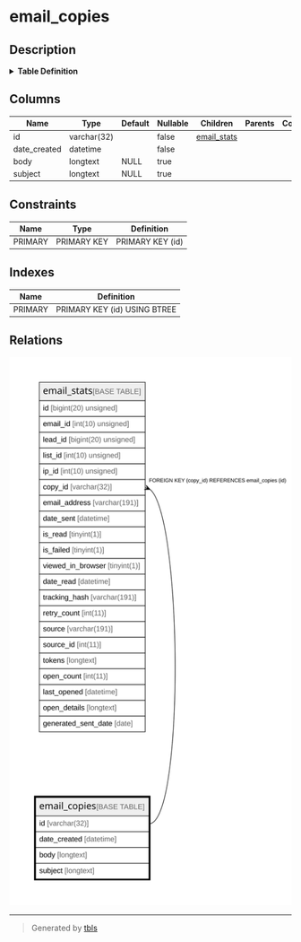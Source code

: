# email_copies

## Description

<details>
<summary><strong>Table Definition</strong></summary>

```sql
CREATE TABLE `email_copies` (
  `id` varchar(32) COLLATE utf8mb4_unicode_ci NOT NULL,
  `date_created` datetime NOT NULL,
  `body` longtext COLLATE utf8mb4_unicode_ci DEFAULT NULL,
  `subject` longtext COLLATE utf8mb4_unicode_ci DEFAULT NULL,
  PRIMARY KEY (`id`)
) ENGINE=InnoDB DEFAULT CHARSET=utf8mb4 COLLATE=utf8mb4_unicode_ci ROW_FORMAT=DYNAMIC
```

</details>

## Columns

| Name | Type | Default | Nullable | Children | Parents | Comment |
| ---- | ---- | ------- | -------- | -------- | ------- | ------- |
| id | varchar(32) |  | false | [email_stats](email_stats.md) |  |  |
| date_created | datetime |  | false |  |  |  |
| body | longtext | NULL | true |  |  |  |
| subject | longtext | NULL | true |  |  |  |

## Constraints

| Name | Type | Definition |
| ---- | ---- | ---------- |
| PRIMARY | PRIMARY KEY | PRIMARY KEY (id) |

## Indexes

| Name | Definition |
| ---- | ---------- |
| PRIMARY | PRIMARY KEY (id) USING BTREE |

## Relations

![er](email_copies.svg)

---

> Generated by [tbls](https://github.com/k1LoW/tbls)
